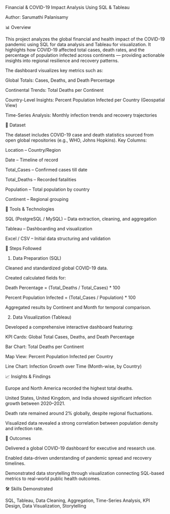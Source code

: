 Financial & COVID-19 Impact Analysis Using SQL & Tableau

Author: Sarumathi Palanisamy

📊 Overview

This project analyzes the global financial and health impact of the COVID-19 pandemic using SQL for data analysis and Tableau for visualization.
It highlights how COVID-19 affected total cases, death rates, and the percentage of population infected across continents — providing actionable insights into regional resilience and recovery patterns.

The dashboard visualizes key metrics such as:

Global Totals: Cases, Deaths, and Death Percentage

Continental Trends: Total Deaths per Continent

Country-Level Insights: Percent Population Infected per Country (Geospatial View)

Time-Series Analysis: Monthly infection trends and recovery trajectories

📁 Dataset

The dataset includes COVID-19 case and death statistics sourced from open global repositories (e.g., WHO, Johns Hopkins).
Key Columns:

Location – Country/Region

Date – Timeline of record

Total_Cases – Confirmed cases till date

Total_Deaths – Recorded fatalities

Population – Total population by country

Continent – Regional grouping

🧮 Tools & Technologies

SQL (PostgreSQL / MySQL) – Data extraction, cleaning, and aggregation

Tableau – Dashboarding and visualization

Excel / CSV – Initial data structuring and validation

🧠 Steps Followed
1. Data Preparation (SQL)

Cleaned and standardized global COVID-19 data.

Created calculated fields for:

Death Percentage = (Total_Deaths / Total_Cases) * 100

Percent Population Infected = (Total_Cases / Population) * 100

Aggregated results by Continent and Month for temporal comparison.

2. Data Visualization (Tableau)

Developed a comprehensive interactive dashboard featuring:

KPI Cards: Global Total Cases, Deaths, and Death Percentage

Bar Chart: Total Deaths per Continent

Map View: Percent Population Infected per Country

Line Chart: Infection Growth over Time (Month-wise, by Country)

📈 Insights & Findings

Europe and North America recorded the highest total deaths.

United States, United Kingdom, and India showed significant infection growth between 2020–2021.

Death rate remained around 2% globally, despite regional fluctuations.

Visualized data revealed a strong correlation between population density and infection rate.

🎯 Outcomes

Delivered a global COVID-19 dashboard for executive and research use.

Enabled data-driven understanding of pandemic spread and recovery timelines.

Demonstrated data storytelling through visualization connecting SQL-based metrics to real-world public health outcomes.

🛠️ Skills Demonstrated

SQL, Tableau, Data Cleaning, Aggregation, Time-Series Analysis, KPI Design, Data Visualization, Storytelling
